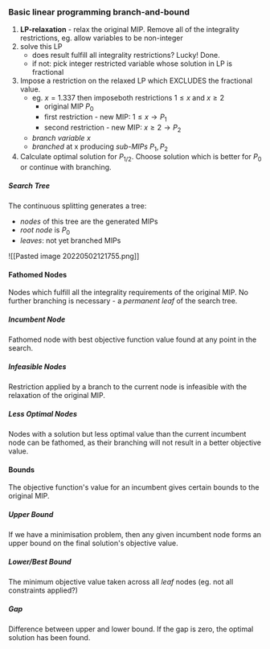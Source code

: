 
### Basic linear programming branch-and-bound

1. **LP-relaxation** - relax the original MIP. Remove all of the integrality restrictions, eg. allow variables to be non-integer
2. solve this LP
	- does result fulfill all integrality restrictions? Lucky! Done.
	- if not: pick integer restricted variable whose solution in LP is fractional
3. Impose a restriction on the relaxed LP which EXCLUDES the fractional value.
	- eg. $x=1.337$ then imposeboth restrictions $1\leq x$ and $x \geq 2$
		- original MIP $P_0$
		- first restriction - new MIP:  $1\leq x \rightarrow P_1$
		- second restriction - new MIP:  $x \geq 2 \rightarrow P_2$
	- *branch variable* $x$
	- *branched* at x producing *sub-MIPs* $P_1,P_2$ 
4. Calculate optimal solution for $P_{1/2}$. Choose solution which is better for $P_0$ or continue with branching.

##### Search Tree
The continuous splitting generates a tree:
- *nodes* of this tree are the generated MIPs
- *root node* is $P_0$
- *leaves*: not yet branched MIPs

![[Pasted image 20220502121755.png]]

#### Fathomed Nodes
Nodes which fulfill all the integrality requirements of the original MIP. No further branching is necessary - a *permanent leaf* of the search tree.

##### Incumbent Node
Fathomed node with best objective function value found at any point in the search.

##### Infeasible Nodes
Restriction applied by a branch to the current node is infeasible with the relaxation of the original MIP.

##### Less Optimal Nodes
Nodes with a solution but less optimal value than the current incumbent node can be fathomed, as their branching will not result in a better objective value.

#### Bounds
The objective function's value for an incumbent gives certain bounds to the original MIP.

##### Upper Bound
If we have a minimisation problem, then any given incumbent node forms an upper bound on the final solution's objective value.

##### Lower/Best Bound
The minimum objective value taken across all *leaf* nodes (eg. not all constraints applied?)

##### Gap
Difference between upper and lower bound. If the gap is zero, the optimal solution has been found.


